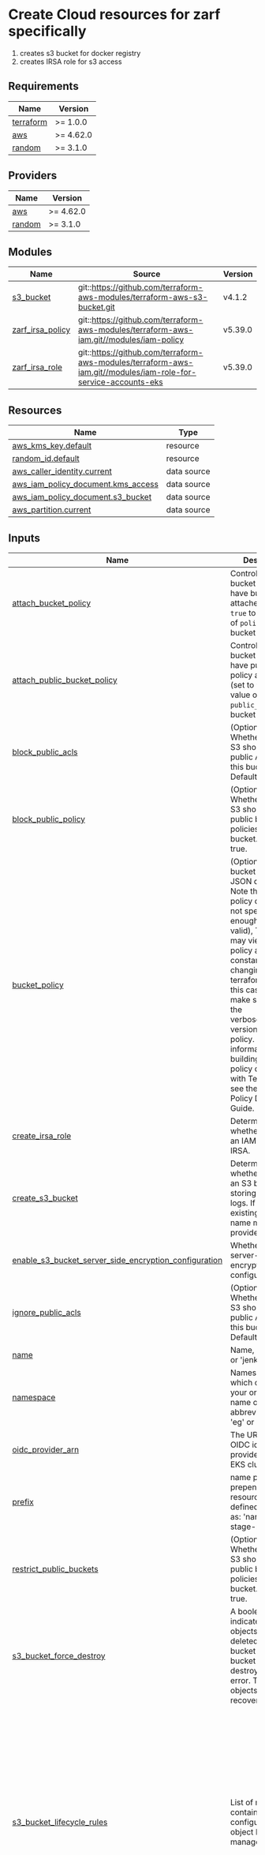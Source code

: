 # Create Cloud resources for zarf specifically

1. creates s3 bucket for docker registry
2. creates IRSA role for s3 access

<!-- BEGINNING OF PRE-COMMIT-OPENTOFU DOCS HOOK -->
## Requirements

| Name | Version |
|------|---------|
| <a name="requirement_terraform"></a> [terraform](#requirement\_terraform) | >= 1.0.0 |
| <a name="requirement_aws"></a> [aws](#requirement\_aws) | >= 4.62.0 |
| <a name="requirement_random"></a> [random](#requirement\_random) | >= 3.1.0 |

## Providers

| Name | Version |
|------|---------|
| <a name="provider_aws"></a> [aws](#provider\_aws) | >= 4.62.0 |
| <a name="provider_random"></a> [random](#provider\_random) | >= 3.1.0 |

## Modules

| Name | Source | Version |
|------|--------|---------|
| <a name="module_s3_bucket"></a> [s3\_bucket](#module\_s3\_bucket) | git::<https://github.com/terraform-aws-modules/terraform-aws-s3-bucket.git> | v4.1.2 |
| <a name="module_zarf_irsa_policy"></a> [zarf\_irsa\_policy](#module\_zarf\_irsa\_policy) | git::<https://github.com/terraform-aws-modules/terraform-aws-iam.git//modules/iam-policy> | v5.39.0 |
| <a name="module_zarf_irsa_role"></a> [zarf\_irsa\_role](#module\_zarf\_irsa\_role) | git::<https://github.com/terraform-aws-modules/terraform-aws-iam.git//modules/iam-role-for-service-accounts-eks> | v5.39.0 |

## Resources

| Name | Type |
|------|------|
| [aws_kms_key.default](https://registry.terraform.io/providers/hashicorp/aws/latest/docs/resources/kms_key) | resource |
| [random_id.default](https://registry.terraform.io/providers/hashicorp/random/latest/docs/resources/id) | resource |
| [aws_caller_identity.current](https://registry.terraform.io/providers/hashicorp/aws/latest/docs/data-sources/caller_identity) | data source |
| [aws_iam_policy_document.kms_access](https://registry.terraform.io/providers/hashicorp/aws/latest/docs/data-sources/iam_policy_document) | data source |
| [aws_iam_policy_document.s3_bucket](https://registry.terraform.io/providers/hashicorp/aws/latest/docs/data-sources/iam_policy_document) | data source |
| [aws_partition.current](https://registry.terraform.io/providers/hashicorp/aws/latest/docs/data-sources/partition) | data source |

## Inputs

| Name | Description | Type | Default | Required |
|------|-------------|------|---------|:--------:|
| <a name="input_attach_bucket_policy"></a> [attach\_bucket\_policy](#input\_attach\_bucket\_policy) | Controls if S3 bucket should have bucket policy attached (set to `true` to use value of `policy` as bucket policy) | `bool` | `false` | no |
| <a name="input_attach_public_bucket_policy"></a> [attach\_public\_bucket\_policy](#input\_attach\_public\_bucket\_policy) | Controls if S3 bucket should have public bucket policy attached (set to `true` to use value of `public_policy` as bucket policy) | `bool` | `true` | no |
| <a name="input_block_public_acls"></a> [block\_public\_acls](#input\_block\_public\_acls) | (Optional) Whether Amazon S3 should block public ACLs for this bucket. Defaults to true. | `bool` | `true` | no |
| <a name="input_block_public_policy"></a> [block\_public\_policy](#input\_block\_public\_policy) | (Optional) Whether Amazon S3 should block public bucket policies for this bucket. Defaults to true. | `bool` | `true` | no |
| <a name="input_bucket_policy"></a> [bucket\_policy](#input\_bucket\_policy) | (Optional) A valid bucket policy JSON document. Note that if the policy document is not specific enough (but still valid), Terraform may view the policy as constantly changing in a terraform plan. In this case, please make sure you use the verbose/specific version of the policy. For more information about building AWS IAM policy documents with Terraform, see the AWS IAM Policy Document Guide. | `string` | `null` | no |
| <a name="input_create_irsa_role"></a> [create\_irsa\_role](#input\_create\_irsa\_role) | Determines whether to create an IAM role for IRSA. | `bool` | `true` | no |
| <a name="input_create_s3_bucket"></a> [create\_s3\_bucket](#input\_create\_s3\_bucket) | Determines whether to create an S3 bucket for storing CloudTrail logs. If not, an existing bucket name must be provided. | `bool` | `true` | no |
| <a name="input_enable_s3_bucket_server_side_encryption_configuration"></a> [enable\_s3\_bucket\_server\_side\_encryption\_configuration](#input\_enable\_s3\_bucket\_server\_side\_encryption\_configuration) | Whether to enable server-side encryption configuration. | `bool` | `true` | no |
| <a name="input_ignore_public_acls"></a> [ignore\_public\_acls](#input\_ignore\_public\_acls) | (Optional) Whether Amazon S3 should ignore public ACLs for this bucket. Defaults to true. | `bool` | `true` | no |
| <a name="input_name"></a> [name](#input\_name) | Name, e.g. 'app' or 'jenkins' | `string` | `"zarf-registry"` | no |
| <a name="input_namespace"></a> [namespace](#input\_namespace) | Namespace, which could be your organization name or abbreviation, e.g. 'eg' or 'cp' | `string` | `"du"` | no |
| <a name="input_oidc_provider_arn"></a> [oidc\_provider\_arn](#input\_oidc\_provider\_arn) | The URL of the OIDC identity provider for the EKS cluster. | `string` | `""` | no |
| <a name="input_prefix"></a> [prefix](#input\_prefix) | name prefix to prepend to most resources, if not defined, created as: 'namespace-stage-name' | `string` | `""` | no |
| <a name="input_restrict_public_buckets"></a> [restrict\_public\_buckets](#input\_restrict\_public\_buckets) | (Optional) Whether Amazon S3 should restrict public bucket policies for this bucket. Defaults to true. | `bool` | `true` | no |
| <a name="input_s3_bucket_force_destroy"></a> [s3\_bucket\_force\_destroy](#input\_s3\_bucket\_force\_destroy) | A boolean that indicates all objects should be deleted from the bucket so that the bucket can be destroyed without error. These objects are not recoverable. | `bool` | `false` | no |
| <a name="input_s3_bucket_lifecycle_rules"></a> [s3\_bucket\_lifecycle\_rules](#input\_s3\_bucket\_lifecycle\_rules) | List of maps containing configuration of object lifecycle management. | `any` | <pre>[<br>  {<br>    "abort_incomplete_multipart_upload_days": 7,<br>    "expiration": {<br>      "days": 365<br>    },<br>    "id": "whatever",<br>    "status": "Enabled",<br>    "transition": [<br>      {<br>        "days": 30,<br>        "storage_class": "STANDARD_IA"<br>      },<br>      {<br>        "days": 60,<br>        "storage_class": "GLACIER"<br>      },<br>      {<br>        "days": 180,<br>        "storage_class": "DEEP_ARCHIVE"<br>      }<br>    ]<br>  }<br>]</pre> | no |
| <a name="input_s3_bucket_name"></a> [s3\_bucket\_name](#input\_s3\_bucket\_name) | The name of the existing S3 bucket to be used if 'create\_s3\_bucket' is set to false. | `string` | `""` | no |
| <a name="input_s3_bucket_name_prefix"></a> [s3\_bucket\_name\_prefix](#input\_s3\_bucket\_name\_prefix) | The prefix to use for the S3 bucket name. | `string` | `""` | no |
| <a name="input_s3_bucket_name_use_prefix"></a> [s3\_bucket\_name\_use\_prefix](#input\_s3\_bucket\_name\_use\_prefix) | Determines whether to use the CloudTrail name as a prefix for the S3 bucket name. | `bool` | `true` | no |
| <a name="input_s3_bucket_server_side_encryption_configuration"></a> [s3\_bucket\_server\_side\_encryption\_configuration](#input\_s3\_bucket\_server\_side\_encryption\_configuration) | Map containing server-side encryption configuration. | `any` | `{}` | no |
| <a name="input_s3_bucket_versioning"></a> [s3\_bucket\_versioning](#input\_s3\_bucket\_versioning) | Map containing versioning configuration. | `map(string)` | <pre>{<br>  "enabled": false,<br>  "mfa_delete": false<br>}</pre> | no |
| <a name="input_stage"></a> [stage](#input\_stage) | Stage, e.g. 'prod', 'staging', 'dev', or 'test' | `string` | `"test"` | no |
| <a name="input_suffix"></a> [suffix](#input\_suffix) | name suffix to append to most resources, if not defined, randomly generated | `string` | `""` | no |
| <a name="input_tags"></a> [tags](#input\_tags) | A map of tags to apply to all resources | `map(string)` | `{}` | no |
| <a name="input_zarf_irsa_policy_name"></a> [zarf\_irsa\_policy\_name](#input\_zarf\_irsa\_policy\_name) | The name of the IAM policy to create for IRSA. | `string` | `""` | no |
| <a name="input_zarf_irsa_role_name"></a> [zarf\_irsa\_role\_name](#input\_zarf\_irsa\_role\_name) | The name of the IAM role to create for IRSA. | `string` | `""` | no |

## Outputs

| Name | Description |
|------|-------------|
| <a name="output_irsa_k8s_sa_name"></a> [irsa\_k8s\_sa\_name](#output\_irsa\_k8s\_sa\_name) | zarf IRSA k8s service account name in k8s |
| <a name="output_irsa_role_arn"></a> [irsa\_role\_arn](#output\_irsa\_role\_arn) | zarf IRSA role ARN |
| <a name="output_zarf_registry_s3_bucket_name"></a> [zarf\_registry\_s3\_bucket\_name](#output\_zarf\_registry\_s3\_bucket\_name) | zarf registry S3 bucket name |
<!-- END OF PRE-COMMIT-OPENTOFU DOCS HOOK -->
